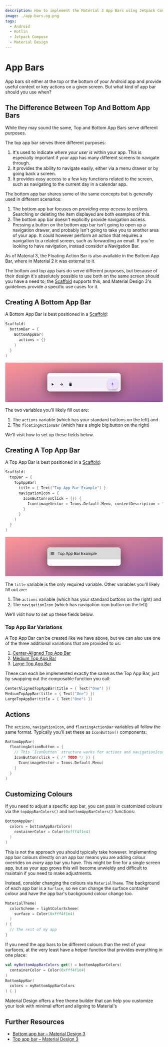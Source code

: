 ```yaml
---
description: How to implement the Material 3 App Bars using Jetpack Compose
image: ./app-bars.og.png
tags:
  - Android
  - Kotlin
  - Jetpack Compose
  - Material Design
---
```


# App Bars

App bars sit either at the top or the bottom of your Android app and provide
useful context or key actions on a given screen. But what kind of app bar should
you use when?

## The Difference Between Top And Bottom App Bars

While they may sound the same, Top and Bottom App Bars serve different
purposes.

The top app bar serves three different purposes:

1. It's used to indicate _where your user is_ within your app. This is
   especially important if your app has many different screens to navigate
   through.
2. It provides the ability to navigate easily, either via a menu drawer or by
   going back a screen.
3. It provides easy access to a few key functions related to the screen, such as
   navigating to the current day in a calendar app.

The bottom app bar shares some of the same concepts but is generally used in
different scenarios:

1. The bottom app bar focuses on _providing easy access to actions_. Searching
   or deleting the item displayed are both examples of this.
2. The bottom app bar doesn't explicitly provide navigation access. Pressing a
   button on the bottom app bar isn't going to open up a navigation drawer, and
   probably isn't going to take you to another area of your app. It could
   however perform an action that requires a navigation to a related screen,
   such as forwarding an email. If you're looking to have navigation, instead
   consider a Navigation Bar.

As of Material 3, the Floating Action Bar is also available in the Bottom App
Bar, where in Material 2 it was external to it.

The bottom and top app bars do serve different purposes, but because of their
design it's absolutely possible to use both on the same screen should you have a
need to; the [Scaffold](../scaffold/index.md) supports this, and Material Design 3's guidelines
provide a specific use cases for it.

## Creating A Bottom App Bar

A Bottom App Bar is best positioned in a [Scaffold](../scaffold/index.md):

```kotlin
Scaffold(
  bottomBar = {
    BottomAppBar(
      actions = {}
    )
  }
)
```

![Bottom App Bar Example](./example-bottom-1.png)

The two variables you'll likely fill out are:

1. The `actions` variable (which has your standard buttons on the left) and
2. The `floatingActionBar` (which has a single big button on the right)

We'll visit how to set up these fields below.

## Creating A Top App Bar

A Top App Bar is best positioned in a [Scaffold](../scaffold/index.md):

```kotlin
Scaffold(
  topBar = {
    TopAppBar(
      title = { Text("Top App Bar Example") }
      navigationIcon = {
        IconButton(onClick = {}) {
          Icon(imageVector = Icons.Default.Menu, contentDescription = "Navigation Menu")
        }
      }
    )
  }
)
```

![Top App Bar Example](./example-top-1.png)

The `title` variable is the only required variable. Other variables you'll
likely fill out are:

1. The `actions` variable (which has your standard buttons on the right) and
2. The `navigationIcon` (which has navigation icon button on the left)

We'll visit how to set up these fields below.

### Top App Bar Variations

A Top App Bar can be created like we have above, but we can also use one of the
three additional variations that are provided to us:

1. [Center-Aligned Top App Bar](https://developer.android.com/reference/kotlin/androidx/compose/material3/package-summary#centeralignedtopappbar)
2. [Medium Top App Bar](https://developer.android.com/reference/kotlin/androidx/compose/material3/package-summary#mediumtopappbar)
3. [Large Top App Bar](https://developer.android.com/reference/kotlin/androidx/compose/material3/package-summary#largetopappbar)

These can each be implemented exactly the same as the Top App Bar, just by
swapping out the composable function you call:

```kotlin
CenterAlignedTopAppBar(title = { Text("One") })
MediumTopAppBar(title = { Text("One") })
LargeTopAppBar(title = { Text("One") })
```

## Actions

The `actions`, `navigationIcon`, and `floatingActionBar` variables all follow
the same format. Typically you'll set these as `IconButton()` components:

```kotlin
BottomAppBar(
  floatingActionButton = {
    // This `IconButton` structure works for actions and navigationIcon too!
    IconButton(click = { /* TODO */ }) {
      Icon(imageVector = Icons.Default.Menu)
    }
  }
)
```

## Customizing Colours

If you need to adjust a specific app bar, you can pass in customized colours via the `topAppBarColors()` and `bottomAppBarColors()` functions:

```kotlin
BottomAppBar(
  colors = bottomAppBarColors(
    containerColor = Color(0xfff4f1e4)
  )
)
```

This is not the approach you should typically take however. Implementing app bar colours directly on an app bar means you are adding colour overrides on _every_ app bar you have. This might be fine for a single screen app, but as your app grows this will become unwieldy and difficult to maintain if you need to make adjustments. 

Instead, consider changing the colours via `MaterialTheme`. The background of each app bar is a `Surface`, so we can change the surface container colour and have the app bar's background colour change too.

```kotlin
MaterialTheme(
  colorScheme = lightColorScheme(
    surface = Color(0xfff4f1e4)
  )
) {
  // The rest of my app
}
```

If you need the app bars to be different colours than the rest of your surfaces, at the very least have a helper function that provides everything in one place:

```kotlin
val myBottomAppBarColors get() = bottomAppBarColors(
  containerColor = Color(0xfff4f1e4)
)
BottomAppBar(
  colors = myBottomAppBarColors
) { }
```

Material Design offers a free theme builder that can help you customize your look with minimal effort and aligning to Material's 

## Further Resources

- [Bottom app bar &ndash; Material Design 3](https://m3.material.io/components/bottom-app-bar/overview)
- [Top app bar &ndash; Material Design 3](https://m3.material.io/components/top-app-bar/overview)
